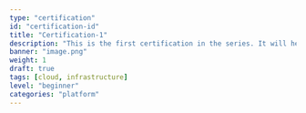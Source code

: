 ```yaml
---
type: "certification"
id: "certification-id"
title: "Certification-1"
description: "This is the first certification in the series. It will help you get started with KEDA and understand its basic concepts."
banner: "image.png"
weight: 1
draft: true
tags: [cloud, infrastructure]
level: "beginner"
categories: "platform"
---
```

